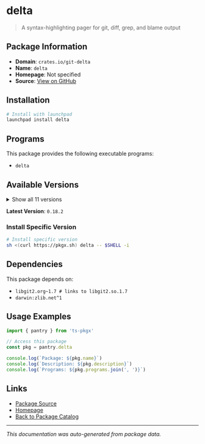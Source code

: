 # delta

> A syntax-highlighting pager for git, diff, grep, and blame output

## Package Information

- **Domain**: `crates.io/git-delta`
- **Name**: `delta`
- **Homepage**: Not specified
- **Source**: [View on GitHub](https://github.com/pkgxdev/pantry/tree/main/projects/crates.io/git-delta/package.yml)

## Installation

```bash
# Install with launchpad
launchpad install delta
```

## Programs

This package provides the following executable programs:

- `delta`

## Available Versions

<details>
<summary>Show all 11 versions</summary>

- `0.18.2`, `0.18.1`, `0.18.0`, `0.17.0`, `0.16.5`
- `0.16.4`, `0.16.3`, `0.16.2`, `0.16.1`, `0.16.0`
- `0.15.1`

</details>

**Latest Version**: `0.18.2`

### Install Specific Version

```bash
# Install specific version
sh <(curl https://pkgx.sh) delta -- $SHELL -i
```

## Dependencies

This package depends on:

- `libgit2.org~1.7 # links to libgit2.so.1.7`
- `darwin:zlib.net^1`

## Usage Examples

```typescript
import { pantry } from 'ts-pkgx'

// Access this package
const pkg = pantry.delta

console.log(`Package: ${pkg.name}`)
console.log(`Description: ${pkg.description}`)
console.log(`Programs: ${pkg.programs.join(', ')}`)
```

## Links

- [Package Source](https://github.com/pkgxdev/pantry/tree/main/projects/crates.io/git-delta/package.yml)
- [Homepage](#)
- [Back to Package Catalog](../package-catalog.md)

---

*This documentation was auto-generated from package data.*
